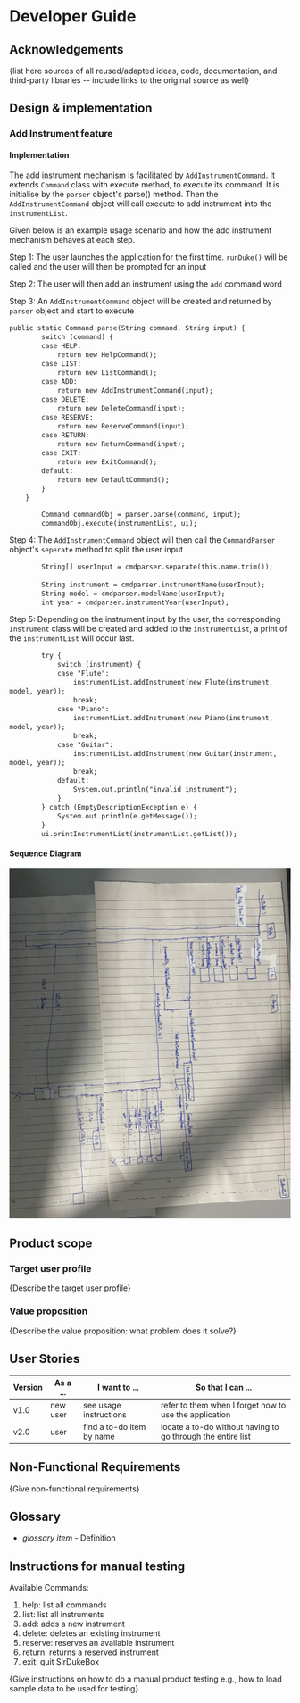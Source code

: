 # Developer Guide

## Acknowledgements

{list here sources of all reused/adapted ideas, code, documentation, and third-party libraries -- include links to the original source as well}

## Design & implementation


### Add Instrument feature

#### Implementation

The add instrument mechanism is facilitated by `AddInstrumentCommand`. It extends
`Command` class with execute method, to execute its command. It is initialise by
the `parser` object's parse() method. Then the `AddInstrumentCommand` object will
call execute to add instrument into the `instrumentList`. 

Given below is an example usage scenario and how the add instrument mechanism behaves at each step.

Step 1: The user launches the application for the first time. `runDuke()` will be called and the user will then be prompted for an input

Step 2: The user will then add an instrument using the `add` command word

Step 3: An `AddInstrumentCommand` object will be created and returned by `parser` object and start to execute

```  
public static Command parse(String command, String input) {
        switch (command) {
        case HELP:
            return new HelpCommand();
        case LIST:
            return new ListCommand();
        case ADD:
            return new AddInstrumentCommand(input);
        case DELETE:
            return new DeleteCommand(input);
        case RESERVE:
            return new ReserveCommand(input);
        case RETURN:
            return new ReturnCommand(input);
        case EXIT:
            return new ExitCommand();
        default:
            return new DefaultCommand();
        }
    }
```
```angular2html
        Command commandObj = parser.parse(command, input);
        commandObj.execute(instrumentList, ui);
```

Step 4: The `AddInstrumentCommand` object will then call the `CommandParser` object's `seperate` method to split the user input
```angular2html
        String[] userInput = cmdparser.separate(this.name.trim());

        String instrument = cmdparser.instrumentName(userInput);
        String model = cmdparser.modelName(userInput);
        int year = cmdparser.instrumentYear(userInput);
```

Step 5: Depending on the instrument input by the user, the corresponding `Instrument` class will be created and added to the `instrumentList`,
a print of the `instrumentList` will occur last.
```angular2html
        try {
            switch (instrument) {
            case "Flute":
                instrumentList.addInstrument(new Flute(instrument, model, year));
                break;
            case "Piano":
                instrumentList.addInstrument(new Piano(instrument, model, year));
                break;
            case "Guitar":
                instrumentList.addInstrument(new Guitar(instrument, model, year));
                break;
            default:
                System.out.println("invalid instrument");
            }
        } catch (EmptyDescriptionException e) {
            System.out.println(e.getMessage());
        }
        ui.printInstrumentList(instrumentList.getList());
```

#### Sequence Diagram
![img.png](img.png)

## Product scope
### Target user profile

{Describe the target user profile}

### Value proposition

{Describe the value proposition: what problem does it solve?}

## User Stories

|Version| As a ... | I want to ... | So that I can ...|
|--------|----------|---------------|------------------|
|v1.0|new user|see usage instructions|refer to them when I forget how to use the application|
|v2.0|user|find a to-do item by name|locate a to-do without having to go through the entire list|

## Non-Functional Requirements

{Give non-functional requirements}

## Glossary

* *glossary item* - Definition

## Instructions for manual testing
Available Commands:
1. help: list all commands
2. list: list all instruments
3. add: adds a new instrument
4. delete: deletes an existing instrument
5. reserve: reserves an available instrument
6. return: returns a reserved instrument
7. exit: quit SirDukeBox

{Give instructions on how to do a manual product testing e.g., how to load sample data to be used for testing}
